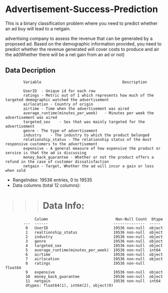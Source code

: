 # Advertisement-Success-Prediction
This is a binary classification problem where you need to predict whether an ad buy will lead to a netgain.

 advertising company to assess the revenue that can be generated by a proposed ad. Based on the demographic information provided, you need to predict whether the revenue generated will cover costs to produce and air the ad(Whether there will be a net gain from an ad or not)


## Data Decription

>>>

            Variable                                   	Description
      
            UserID	- Unique id for each row
            ratings - Metric out of 1 which represents how much of the targeted demographic watched the advertisement
            airlocation - Country of origin
            airtime	- Time when the advertisement was aired
            average_runtime(minutes_per_week)	- Minutes per week the advertisement was aired
            targeted_sex	- Sex that was mainly targeted for the advertisement
            genre - The type of advertisement
            industry	- The industry to which the product belonged
            relationship_status - The relationship status of the most responsive customers to the advertisement
            expensive - A general measure of how expensive the product or service is that the ad is discussing
            money_back_guarantee - Whether or not the product offers a refund in the case of customer dissatisfaction
            netgain	- Target, Whether the ad will incur a gain or loss when sold

* RangeIndex: 19536 entries, 0 to 19535
* Data columns (total 12 columns):
 >>> # Data Info:
           
                 Column                              Non-Null Count  Dtype  
            ---  ------                             --------------  -----  
             0   UserID                             19536 non-null  object 
             1   realtionship_status                19536 non-null  object 
             2   industry                           19536 non-null  object 
             3   genre                              19536 non-null  object 
             4   targeted_sex                       19536 non-null  object 
             5   average_runtime(minutes_per_week)  19536 non-null  int64  
             6   airtime                            19536 non-null  object 
             7   airlocation                        19536 non-null  object 
             8   ratings                            19536 non-null  float64
             9   expensive                          19536 non-null  object 
             10  money_back_guarantee               19536 non-null  object 
             11  netgain                            19536 non-null  int64  
             dtypes: float64(1), int64(2), object(9)
